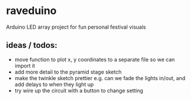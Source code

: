 # raveduino
Arduino LED array project for fun personal festival visuals

## ideas / todos:
- move function to plot x, y coordinates to a separate file so we can import it
- add more detail to the pyramid stage sketch
- make the twinkle sketch prettier e.g. can we fade the lights in/out, and add delays to when they light up
- try wire up the circuit with a button to change setting